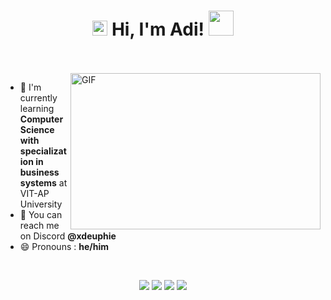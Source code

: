 <h1 align="center">
  <img src="GIF/Earth.gif" width="24px">
  Hi, I'm Adi!
  <img src="GIF/Hi.gif" width="40px" />
</h1>

<br/>
<br/>

<img align="right" height="250" width="400" alt="GIF" src="https://github-readme-stats.vercel.app/api?username=itsAdi0S&show_icons=true&theme=radical"/>

- 🌱 I'm currently learning **Computer Science with specialization in business systems** at VIT-AP University
- 💬 You can reach me on Discord **@xdeuphie**
- 😄 Pronouns : **he/him**

<br/>


<p align="center">
  <img src="https://img.shields.io/badge/c++-%2300599C.svg?style=for-the-badge&logo=c%2B%2B&logoColor=white">
  <img src="https://img.shields.io/badge/c%23-%23239120.svg?style=for-the-badge&logo=c-sharp&logoColor=white"> 
  <img src="https://img.shields.io/badge/unity-%23000000.svg?style=for-the-badge&logo=unity&logoColor=white)"> 
  <img src="https://img.shields.io/badge/git-%23F05033.svg?style=for-the-badge&logo=git&logoColor=white">
</p>

<!--
**itsAdi0S/itsAdi0S** is a ✨ _special_ ✨ repository because its `README.md` (this file) appears on your GitHub profile.

Here are some ideas to get you started:

- 🔭 I’m currently working on ...
- 🌱 I’m currently learning ...
- 👯 I’m looking to collaborate on ...
- 🤔 I’m looking for help with ...
- 💬 Ask me about ...
- 📫 How to reach me: ...
- 😄 Pronouns: ...
- ⚡ Fun fact: ...
-->
